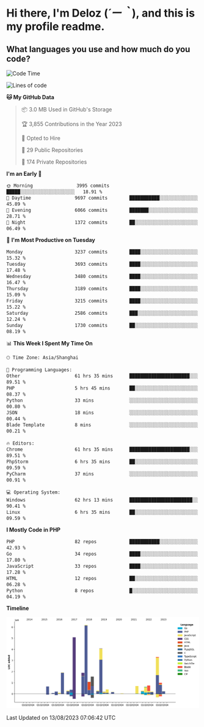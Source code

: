 # **Hi there, I'm Deloz (*´ー｀*), and this is my profile readme.**

## **What languages you use and how much do you code?**

<!--START_SECTION:waka-->
![Code Time](http://img.shields.io/badge/Code%20Time-2%2C130%20hrs%2021%20mins-blue)

![Lines of code](https://img.shields.io/badge/From%20Hello%20World%20I%27ve%20Written-31.5%20million%20lines%20of%20code-blue)

**🐱 My GitHub Data** 

> 📦 3.0 MB Used in GitHub's Storage 
 > 
> 🏆 3,855 Contributions in the Year 2023
 > 
> 💼 Opted to Hire
 > 
> 📜 29 Public Repositories 
 > 
> 🔑 174 Private Repositories 
 > 
**I'm an Early 🐤** 

```text
🌞 Morning                3995 commits        █████░░░░░░░░░░░░░░░░░░░░   18.91 % 
🌆 Daytime                9697 commits        ███████████░░░░░░░░░░░░░░   45.89 % 
🌃 Evening                6066 commits        ███████░░░░░░░░░░░░░░░░░░   28.71 % 
🌙 Night                  1372 commits        ██░░░░░░░░░░░░░░░░░░░░░░░   06.49 % 
```
📅 **I'm Most Productive on Tuesday** 

```text
Monday                   3237 commits        ████░░░░░░░░░░░░░░░░░░░░░   15.32 % 
Tuesday                  3693 commits        ████░░░░░░░░░░░░░░░░░░░░░   17.48 % 
Wednesday                3480 commits        ████░░░░░░░░░░░░░░░░░░░░░   16.47 % 
Thursday                 3189 commits        ████░░░░░░░░░░░░░░░░░░░░░   15.09 % 
Friday                   3215 commits        ████░░░░░░░░░░░░░░░░░░░░░   15.22 % 
Saturday                 2586 commits        ███░░░░░░░░░░░░░░░░░░░░░░   12.24 % 
Sunday                   1730 commits        ██░░░░░░░░░░░░░░░░░░░░░░░   08.19 % 
```


📊 **This Week I Spent My Time On** 

```text
🕑︎ Time Zone: Asia/Shanghai

💬 Programming Languages: 
Other                    61 hrs 35 mins      ██████████████████████░░░   89.51 % 
PHP                      5 hrs 45 mins       ██░░░░░░░░░░░░░░░░░░░░░░░   08.37 % 
Python                   33 mins             ░░░░░░░░░░░░░░░░░░░░░░░░░   00.80 % 
JSON                     18 mins             ░░░░░░░░░░░░░░░░░░░░░░░░░   00.44 % 
Blade Template           8 mins              ░░░░░░░░░░░░░░░░░░░░░░░░░   00.21 % 

🔥 Editors: 
Chrome                   61 hrs 35 mins      ██████████████████████░░░   89.51 % 
PhpStorm                 6 hrs 35 mins       ██░░░░░░░░░░░░░░░░░░░░░░░   09.59 % 
PyCharm                  37 mins             ░░░░░░░░░░░░░░░░░░░░░░░░░   00.91 % 

💻 Operating System: 
Windows                  62 hrs 13 mins      ███████████████████████░░   90.41 % 
Linux                    6 hrs 35 mins       ██░░░░░░░░░░░░░░░░░░░░░░░   09.59 % 
```

**I Mostly Code in PHP** 

```text
PHP                      82 repos            ███████████░░░░░░░░░░░░░░   42.93 % 
Go                       34 repos            ████░░░░░░░░░░░░░░░░░░░░░   17.80 % 
JavaScript               33 repos            ████░░░░░░░░░░░░░░░░░░░░░   17.28 % 
HTML                     12 repos            ██░░░░░░░░░░░░░░░░░░░░░░░   06.28 % 
Python                   8 repos             █░░░░░░░░░░░░░░░░░░░░░░░░   04.19 % 
```



**Timeline**

![Lines of Code chart](https://raw.githubusercontent.com/deloz/deloz/main/assets/bar_graph.png)


 Last Updated on 13/08/2023 07:06:42 UTC
<!--END_SECTION:waka-->
